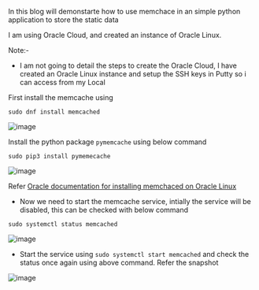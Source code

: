 In this blog will demonstarte how to use memchace in an simple python application to store the static data


I am using Oracle Cloud, and created an instance of Oracle Linux.

Note:-
   - I am not going to detail the steps to create the Oracle Cloud, I have created an Oracle Linux instance and setup the SSH keys in Putty so i can access from my Local


First install the memcache using 

```
sudo dnf install memcached
```

![image](https://user-images.githubusercontent.com/6425536/183714745-ff5aed09-6399-4537-b7dc-b16f70da806b.png)


Install the python package `pymemcache` using below command

```
sudo pip3 install pymemecache
```

![image](https://user-images.githubusercontent.com/6425536/183715412-88995960-48df-489f-ad0d-85daff160cb6.png)

Refer [Oracle documentation for installing memchaced on Oracle Linux](https://docs.oracle.com/cd/E17952_01/mysql-5.6-en/ha-memcached-install.html)

- Now we need to start the memcache service, intially the service will be disabled, this can be checked with below command

```
sudo systemctl status memcached
```

![image](https://user-images.githubusercontent.com/6425536/183717131-ed2287c1-ae62-4b7c-afaa-fdcb104c86cc.png)

- Start the service using `sudo systemctl start memcached` and check the status once again using above command. Refer the snapshot

![image](https://user-images.githubusercontent.com/6425536/183717819-2b69acb7-8ec9-4db3-a47a-0eddce1ea34b.png)

